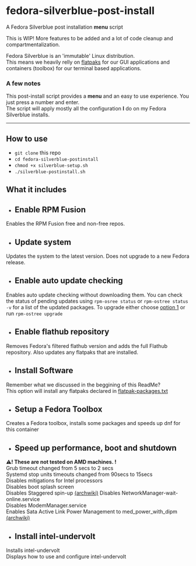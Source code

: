 # fedora-silverblue-post-install
A Fedora Silverblue post installation **menu** script  
  
This is WIP! More features to be added and a lot of code cleanup and compartmentalization.  
  
Fedora Silverblue is an 'immutable' Linux distribution.  
This means we heavily relly on [flatpaks](https://www.flatpak.org/) for our GUI applications and containers (toolbox) for our terminal based applications.  

### A few notes
This post-install script provides a **menu** and an easy to use experience. You just press a number and enter.  
The script will apply mostly all the configuration **I** do on my Fedora Silverblue installs.

---
## How to use
- `git clone` this repo  
- `cd fedora-silverblue-postinstall`  
- `chmod +x silverblue-setup.sh`  
- `./silverblue-postinstall.sh`
  
## What it includes
- ## Enable RPM Fusion
Enables the RPM Fusion free and non-free repos.

- ## Update system
Updates the system to the latest version. Does not upgrade to a new Fedora release.

- ## Enable auto update checking
Enables auto update checking without downloading them. You can check the status of pending updates using `rpm-osree status` or `rpm-ostree status -v` for a list of the updated packages. To upgrade either choose [option 1](#update-system) or run `rpm-ostree upgrade`

- ## Enable flathub repository
Removes Fedora's filtered flathub version and adds the full Flathub repository. Also updates any flatpaks that are installed.

- ## Install Software
Remember what we discussed in the beggining of this ReadMe?  
This option will install any flatpaks declared in [flatpak-packages.txt](./flatpak-packages.txt)

- ## Setup a Fedora Toolbox
Creates a Fedora toolbox, installs some packages and speeds up dnf for this container

- ## Speed up performance, boot and shutdown
:warning:**! These are not tested on AMD machines. !**  
Grub timeout changed from 5 secs to 2 secs  
Systemd stop units timeouts changed from 90secs to 15secs  
Disables mitigations for Intel processors  
Disables boot splash screen  
Disables Staggered spin-up [(archwiki)](https://wiki.archlinux.org/title/Improving_performance/Boot_process#Staggered_spin-up)
Disables NetworkManager-wait-online.service  
Disables ModemManager.service  
Enables Sata Active Link Power Management to med_power_with_dipm [(archwiki)](https://wiki.archlinux.org/title/Power_management#SATA_Active_Link_Power_Management)

- ## Install intel-undervolt
Installs intel-undervolt  
Displays how to use and configure intel-undervolt
